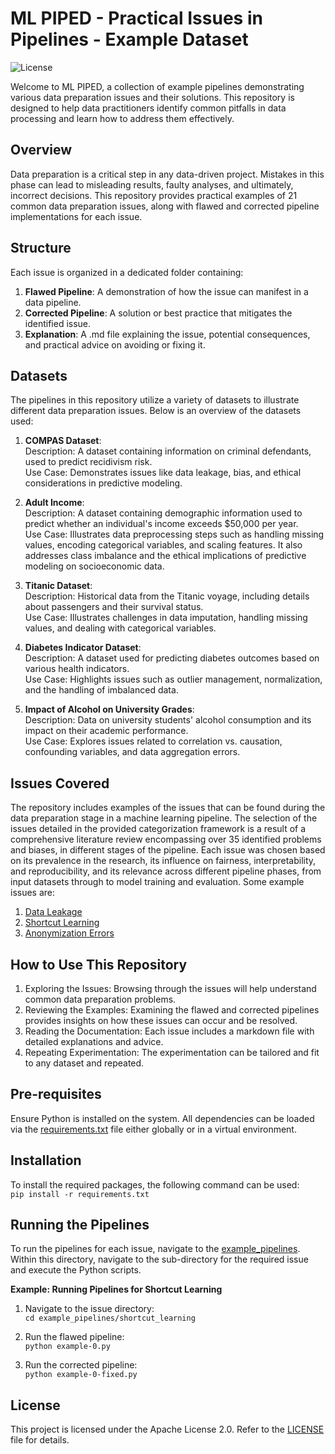 # ML PIPED - Practical Issues in Pipelines -  Example Dataset

![License](https://img.shields.io/badge/license-Apache%202.0-blue.svg)

Welcome to ML PIPED, a collection of example pipelines demonstrating various data preparation issues and their solutions. This repository is designed to help data practitioners identify common pitfalls in data processing and learn how to address them effectively.


## Overview
Data preparation is a critical step in any data-driven project. Mistakes in this phase can lead to misleading results, faulty analyses, and ultimately, incorrect decisions. This repository provides practical examples of 21 common data preparation issues, along with flawed and corrected pipeline implementations for each issue.


## Structure
Each issue is organized in a dedicated folder containing:

1. **Flawed Pipeline**: A demonstration of how the issue can manifest in a data pipeline.
2. **Corrected Pipeline**: A solution or best practice that mitigates the identified issue.
3. **Explanation**: A .md file explaining the issue, potential consequences, and practical advice on avoiding or fixing it.


## Datasets
The pipelines in this repository utilize a variety of datasets to illustrate different data preparation issues. Below is an overview of the datasets used:

1. **COMPAS Dataset**:<br>
Description: A dataset containing information on criminal defendants, used to predict recidivism risk. <br>
Use Case: Demonstrates issues like data leakage, bias, and ethical considerations in predictive modeling.

2. **Adult Income**:<br>
Description: A dataset containing demographic information used to predict whether an individual's income exceeds $50,000 per year.<br>
Use Case: Illustrates data preprocessing steps such as handling missing values, encoding categorical variables, and scaling features. It also addresses class imbalance and the ethical implications of predictive modeling on socioeconomic data.

3. **Titanic Dataset**:<br>
Description: Historical data from the Titanic voyage, including details about passengers and their survival status.<br>
Use Case: Illustrates challenges in data imputation, handling missing values, and dealing with categorical variables.

4. **Diabetes Indicator Dataset**:<br>
Description: A dataset used for predicting diabetes outcomes based on various health indicators.<br>
Use Case: Highlights issues such as outlier management, normalization, and the handling of imbalanced data.

5. **Impact of Alcohol on University Grades**:<br>
Description: Data on university students' alcohol consumption and its impact on their academic performance.<br>
Use Case: Explores issues related to correlation vs. causation, confounding variables, and data aggregation errors.


## Issues Covered
The repository includes examples of the issues that can be found during the data preparation stage in a machine learning pipeline. The selection of the issues detailed in the provided categorization framework is a result of a comprehensive literature review encompassing over 35 identified problems and biases, in different stages of the pipeline. Each issue was chosen based on its prevalence in the research, its influence on fairness, interpretability, and reproducibility, and its relevance across different pipeline phases, from input datasets through to model training and evaluation. Some example issues are:
1. [Data Leakage](example_pipelines/data_leakage)
2. [Shortcut Learning](example_pipelines/shortcut_learning)
3. [Anonymization Errors](example_pipelines/data_anonymization)


## How to Use This Repository
1. Exploring the Issues: Browsing through the issues will help understand common data preparation problems.
2. Reviewing the Examples: Examining the flawed and corrected pipelines provides insights on how these issues can occur and be resolved.
3. Reading the Documentation: Each issue includes a markdown file with detailed explanations and advice.
4. Repeating Experimentation: The experimentation can be tailored and fit to any dataset and repeated.

## Pre-requisites
Ensure Python is installed on the system. All dependencies can be loaded via the [requirements.txt](requirements.txt) file either globally or in a virtual environment. 


## Installation
To install the required packages, the following command can be used: <br>
`pip install -r requirements.txt`

## Running the Pipelines
To run the pipelines for each issue, navigate to the [example_pipelines](example_pipelines). Within this directory, navigate to the sub-directory for the required issue and execute the Python scripts.

**Example: Running Pipelines for Shortcut Learning**
1. Navigate to the issue directory: <br>
`cd example_pipelines/shortcut_learning` 

2. Run the flawed pipeline: <br>
`python example-0.py`

3. Run the corrected pipeline: <br>
`python example-0-fixed.py`

## License
This project is licensed under the Apache License 2.0. Refer to the [LICENSE](LICENSE.txt) file for details.